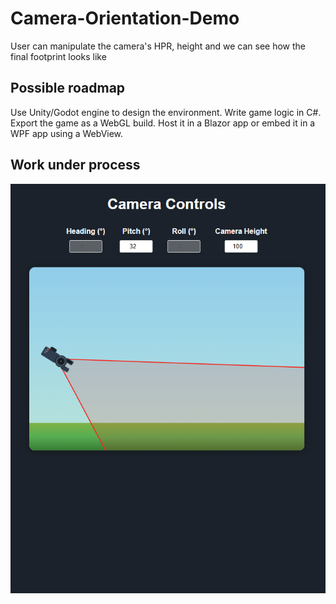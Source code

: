 # Camera-Orientation-Demo
User can manipulate the camera's HPR, height and we can see how the final footprint looks like

## Possible roadmap
Use Unity/Godot engine to design the environment.
Write game logic in C#.
Export the game as a WebGL build.
Host it in a Blazor app or embed it in a WPF app using a WebView.

## Work under process
![alt text](assets/image.png)